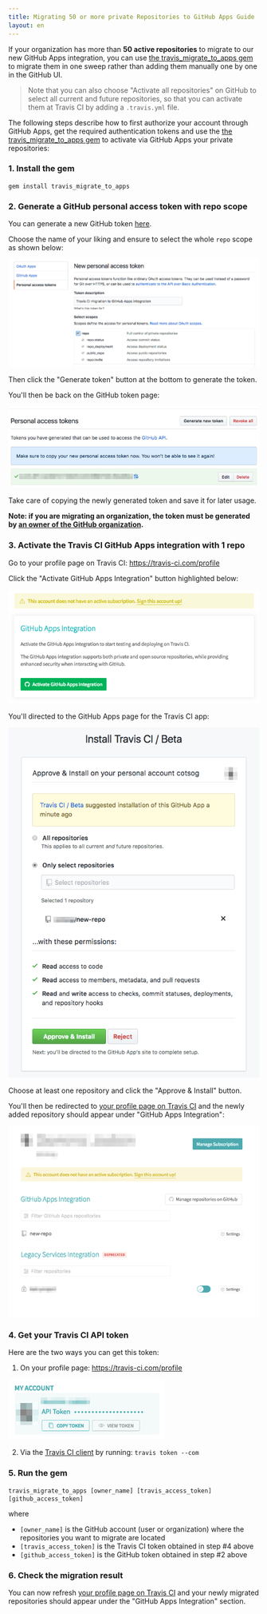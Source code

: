 ```yaml
---
title: Migrating 50 or more private Repositories to GitHub Apps Guide
layout: en
---
```


If your organization has more than **50 active repositories** to migrate to our new GitHub Apps integration, you can use [the travis_migrate_to_apps gem](https://github.com/travis-ci/travis_migrate_to_apps) to migrate them in one sweep rather than adding them manually one by one in the GitHub UI.

> Note that you can also choose "Activate all repositories" on GitHub to select all current and future repositories, so that you can activate them at Travis CI by adding a `.travis.yml` file.

The following steps describe how to first authorize your account through GitHub Apps, get the required authentication tokens and use the [the travis_migrate_to_apps gem](https://github.com/travis-ci/travis_migrate_to_apps) to activate via GitHub Apps your private repositories:

### 1. Install the gem
```
gem install travis_migrate_to_apps
```

### 2. Generate a GitHub personal access token with repo scope

You can generate a new GitHub token [here](https://github.com/settings/tokens/new).

Choose the name of your liking and ensure to select the whole `repo` scope as shown below:

![GitHub new token page](/images/github-token-new.png)

Then click the "Generate token" button at the bottom to generate the token.

You'll then be back on the GitHub token page:

![GitHub token page](/images/github-token-added.png)

Take care of copying the newly generated token and save it for later usage.

**Note: if you are migrating an organization, the token must be generated by [an owner of the GitHub organization](https://help.github.com/articles/permission-levels-for-an-organization/).**

### 3. Activate the Travis CI GitHub Apps integration with 1 repo

Go to your profile page on Travis CI: https://travis-ci.com/profile

Click the "Activate GitHub Apps Integration" button highlighted below:

![Activate GitHub Apps Integration button](/images/github-apps-button-on-profile-page.png)

You'll directed to the GitHub Apps page for the Travis CI app:

![GitHub Apps page](/images/travis-ci-github-app.png)

Choose at least one repository and click the "Approve & Install" button.

You'll then be redirected to [your profile page on Travis CI](https://travis-ci.com/profile) and the newly added repository should appear under "GitHub Apps Integration":

![Travis CI profile page](/images/travis-ci-profile-with-github-apps-integration.png)

### 4. Get your Travis CI API token

Here are the two ways you can get this token:

1. On your profile page: https://travis-ci.com/profile

![Travis CI token on profile page](/images/travis-ci-token-profile-page.png)

2. Via the [Travis CI client](https://github.com/travis-ci/travis.rb) by running: `travis token --com`

### 5. Run the gem

```
travis_migrate_to_apps [owner_name] [travis_access_token] [github_access_token]
```

where

- `[owner_name]` is the GitHub account (user or organization) where the repositories you want to migrate are located
- `[travis_access_token]` is the Travis CI token obtained in step #4 above
- `[github_access_token]` is the GitHub token obtained in step #2 above

### 6. Check the migration result

You can now refresh [your profile page on Travis CI](https://travis-ci.com/profile) and your newly migrated repositories should appear under the "GitHub Apps Integration" section.
